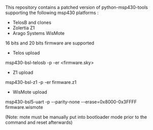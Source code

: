 This repository contains a patched version of python-msp430-tools supporting the following msp430 platforms :

* TelosB and clones
* Zolertia Z1
* Arago Systems WisMote

16 bits and 20 bits firmware are supported

* Telos upload

msp430-bsl-telosb -p <device> -er <firmware.sky>

* Z1 upload

msp430-bsl-z1 -p <device> -er firmware.z1

* WisMote upload

msp430-bsl5-uart -p <device> --parity-none --erase=0x8000-0x3FFFF firmware.wismote

(Note: mote must be manually put into bootloader mode prior to the command and reset afterwards)